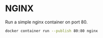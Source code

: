 # NGINX

Run a simple nginx container on port 80.

```bash
docker container run --publish 80:80 nginx
```
